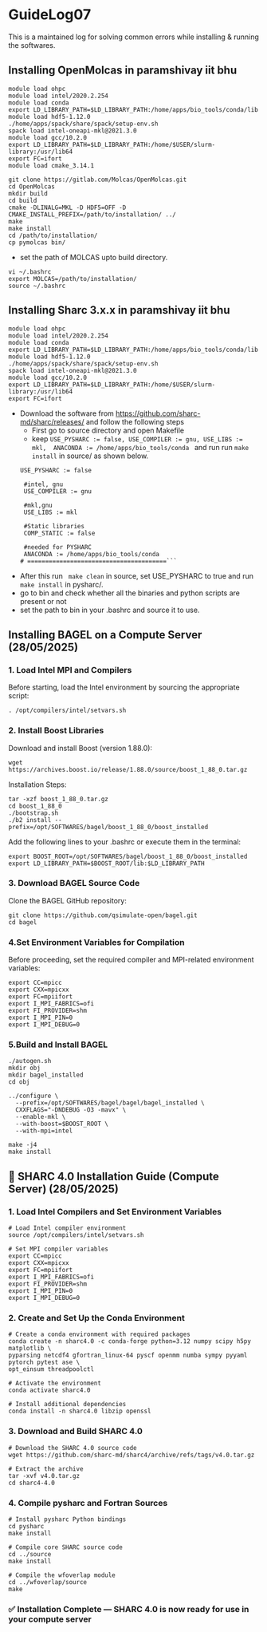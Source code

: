# GuideLog07
This is a maintained log for solving common errors while installing & running the softwares.

## Installing OpenMolcas in paramshivay iit bhu

 ``` Open the terminal and type in the commands
module load ohpc
module load intel/2020.2.254
module load conda
export LD_LIBRARY_PATH=$LD_LIBRARY_PATH:/home/apps/bio_tools/conda/lib
module load hdf5-1.12.0
./home/apps/spack/share/spack/setup-env.sh
spack load intel-oneapi-mkl@2021.3.0
module load gcc/10.2.0
export LD_LIBRARY_PATH=$LD_LIBRARY_PATH:/home/$USER/slurm-library:/usr/lib64
export FC=ifort
module load cmake_3.14.1

git clone https://gitlab.com/Molcas/OpenMolcas.git 
cd OpenMolcas 
mkdir build
cd build
cmake -DLINALG=MKL -D HDF5=OFF -D CMAKE_INSTALL_PREFIX=/path/to/installation/ ../
make
make install
cd /path/to/installation/
cp pymolcas bin/
```
* set the path of MOLCAS upto build directory.
```
vi ~/.bashrc
export MOLCAS=/path/to/installation/
source ~/.bashrc
 ```

## Installing Sharc 3.x.x in paramshivay iit bhu

 ``` Open the terminal and type in the commands
module load ohpc
module load intel/2020.2.254
module load conda
export LD_LIBRARY_PATH=$LD_LIBRARY_PATH:/home/apps/bio_tools/conda/lib
module load hdf5-1.12.0
./home/apps/spack/share/spack/setup-env.sh
spack load intel-oneapi-mkl@2021.3.0
module load gcc/10.2.0
export LD_LIBRARY_PATH=$LD_LIBRARY_PATH:/home/$USER/slurm-library:/usr/lib64
export FC=ifort
```
* Download the software from https://github.com/sharc-md/sharc/releases/ and follow the following steps
  * First go to source directory and open Makefile
  * keep ```USE_PYSHARC := false, USE_COMPILER := gnu, USE_LIBS := mkl,  ANACONDA := /home/apps/bio_tools/conda ``` and run run ```make install``` in source/ as shown below.
  ```
  USE_PYSHARC := false

   #intel, gnu
   USE_COMPILER := gnu

   #mkl,gnu
   USE_LIBS := mkl

   #Static libraries
   COMP_STATIC := false

   #needed for PYSHARC
   ANACONDA := /home/apps/bio_tools/conda
  # =======================================```
 * After this run ``` make clean``` in source, set USE_PYSHARC to true and run ```make install``` in pysharc/.
 * go to bin and check whether all the binaries and python scripts are present or not
 * set the path to bin in your .bashrc and source it to use.
     
## Installing BAGEL on a Compute Server (28/05/2025)
### 1. Load Intel MPI and Compilers
Before starting, load the Intel environment by sourcing the appropriate script: 

```
. /opt/compilers/intel/setvars.sh
```
### 2. Install Boost Libraries
Download and install Boost (version 1.88.0):
```
wget https://archives.boost.io/release/1.88.0/source/boost_1_88_0.tar.gz
```
Installation Steps:
```
tar -xzf boost_1_88_0.tar.gz
cd boost_1_88_0
./bootstrap.sh
./b2 install --prefix=/opt/SOFTWARES/bagel/boost_1_88_0/boost_installed
```
Add the following lines to your .bashrc or execute them in the terminal:
```
export BOOST_ROOT=/opt/SOFTWARES/bagel/boost_1_88_0/boost_installed
export LD_LIBRARY_PATH=$BOOST_ROOT/lib:$LD_LIBRARY_PATH
```
### 3. Download BAGEL Source Code
Clone the BAGEL GitHub repository:
```
git clone https://github.com/qsimulate-open/bagel.git
cd bagel
```
### 4.Set Environment Variables for Compilation
Before proceeding, set the required compiler and MPI-related environment variables:

```
export CC=mpicc
export CXX=mpicxx
export FC=mpiifort
export I_MPI_FABRICS=ofi
export FI_PROVIDER=shm
export I_MPI_PIN=0
export I_MPI_DEBUG=0
```
### 5.Build and Install BAGEL
```
./autogen.sh
mkdir obj
mkdir bagel_installed
cd obj

../configure \
  --prefix=/opt/SOFTWARES/bagel/bagel/bagel_installed \
  CXXFLAGS="-DNDEBUG -O3 -mavx" \
  --enable-mkl \
  --with-boost=$BOOST_ROOT \
  --with-mpi=intel

make -j4
make install
```
## 🧪 SHARC 4.0 Installation Guide (Compute Server) (28/05/2025)

### 1. Load Intel Compilers and Set Environment Variables
```
# Load Intel compiler environment
source /opt/compilers/intel/setvars.sh

# Set MPI compiler variables
export CC=mpicc
export CXX=mpicxx
export FC=mpiifort
export I_MPI_FABRICS=ofi
export FI_PROVIDER=shm
export I_MPI_PIN=0
export I_MPI_DEBUG=0

```
### 2. Create and Set Up the Conda Environment
```
# Create a conda environment with required packages
conda create -n sharc4.0 -c conda-forge python=3.12 numpy scipy h5py matplotlib \
pyparsing netcdf4 gfortran_linux-64 pyscf openmm numba sympy pyyaml pytorch pytest ase \
opt_einsum threadpoolctl

# Activate the environment
conda activate sharc4.0

# Install additional dependencies
conda install -n sharc4.0 libzip openssl

```
### 3. Download and Build SHARC 4.0

```
# Download the SHARC 4.0 source code
wget https://github.com/sharc-md/sharc4/archive/refs/tags/v4.0.tar.gz

# Extract the archive
tar -xvf v4.0.tar.gz
cd sharc4-4.0

```
### 4. Compile pysharc and Fortran Sources
```
# Install pysharc Python bindings
cd pysharc
make install

# Compile core SHARC source code
cd ../source
make install

# Compile the wfoverlap module
cd ../wfoverlap/source
make

```
### ✅ Installation Complete — SHARC 4.0 is now ready for use in your compute server


